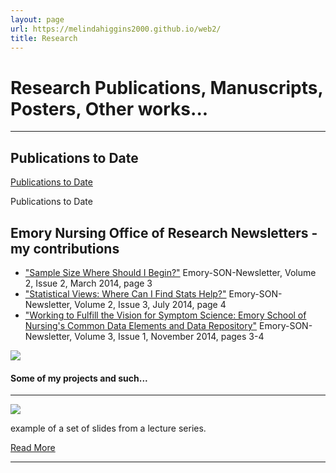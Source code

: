 ```yaml
---
layout: page
url: https://melindahiggins2000.github.io/web2/
title: Research
---
```


# Research Publications, Manuscripts, Posters, Other works...

<hr/>

## Publications to Date

<p>
 <a class="redbutton" href="{{ site.url }}/research/refs.html" target="_blank">Publications to Date</a> 
</p>
<p>
Publications to Date
</p>

## Emory Nursing Office of Research Newsletters - my contributions

* ["Sample Size Where Should I Begin?"](http://issuu.com/jcmills/docs/onr_newsletter_march2014) Emory-SON-Newsletter, Volume 2, Issue 2, March 2014, page 3
* ["Statistical Views: Where Can I Find Stats Help?"](http://issuu.com/jcmills/docs/onr_newsletter_july2014) Emory-SON-Newsletter, Volume 2, Issue 3, July 2014, page 4 
* ["Working to Fulfill the Vision for Symptom Science: Emory School of Nursing's Common Data Elements and Data Repository"](http://issuu.com/jcmills/docs/onr_newsletter_november2014) Emory-SON-Newsletter, Volume 3, Issue 1, November 2014, pages 3-4 

<a href="http://issuu.com/jcmills/"><img class="centered" src="{{ site.url }}/images/website/EmoryNursingONR_Vol3Issue1sm.png"/></a>

#### Some of my projects and such...

<hr/>

<a href="{{ site.url }}/research/lectureseries"><img class="centered" src="{{ site.url }}/images/website/sky01.jpg"/></a>
<p>
 example of a set of slides from a lecture series. &nbsp;&nbsp;
</p>
<p>
 <a class="redbutton" href="{{ site.url }}/research/lectureseries">Read More</a>
</p>
<hr/>



